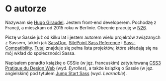 
# O autorze

Nazywam się [Hugo Giraudel](http://hugogiraudel.com). Jestem front-end developerem. Pochodzę z Francji, a mieszkam od 2015 roku w Berlinie. Obecnie pracuję w [N26](https://n26.com).

Piszę w Sassie już od kilku lat i jestem autorem wielu projektów związanych z Sassem, takich jak [SassDoc](http://sassdoc.com), [SitePoint Sass Reference](http://sitepoint.com/sass-reference/) i [Sass-Compatibility](http://sass-compatibility.github.io). [Tutaj](http://github.com/HugoGiraudel/awesome-sass) znajduje się pełna lista projektów, które składają się na mój wkład do społeczności Sassa.

Napisałem ponadto książkę o CSSie (w jęz. francuskim) zatytułowaną [CSS3 Pratique du Design Web](http://css3-pratique.fr/) (wyd. *Eyrolles*), a także książkę o Sassie (w jęz. angielskim) pod tytułem [Jump Start Sass](https://learnable.com/books/jump-start-sass) (wyd. *Learnable*).

